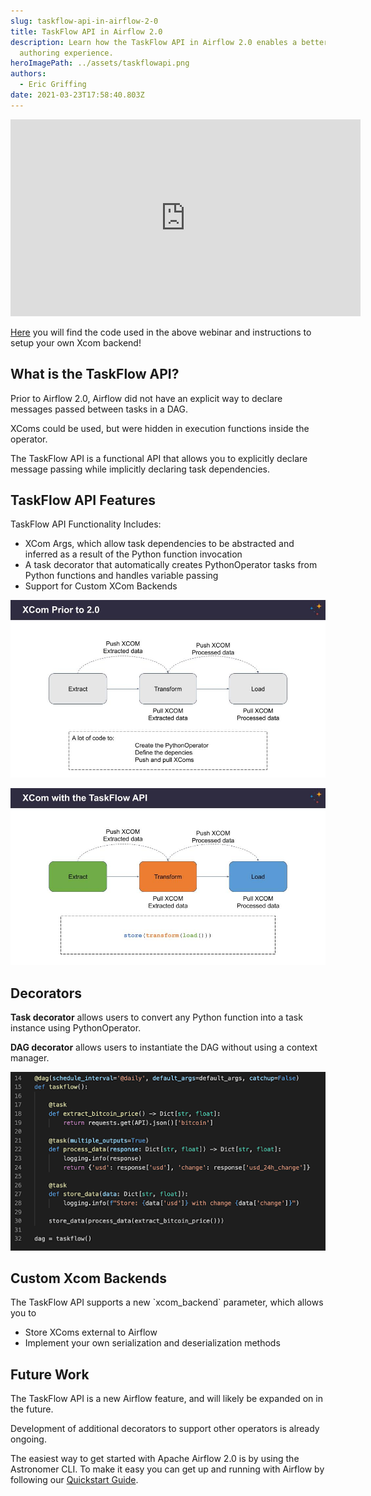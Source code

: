 ```yaml
---
slug: taskflow-api-in-airflow-2-0
title: TaskFlow API in Airflow 2.0
description: Learn how the TaskFlow API in Airflow 2.0 enables a better DAG
  authoring experience.
heroImagePath: ../assets/taskflowapi.png
authors:
  - Eric Griffing
date: 2021-03-23T17:58:40.803Z
---
```

<!-- markdownlint-disable MD033 -->

<iframe width="560" height="315" src="https://www.youtube.com/embed/DljJg_lXBYQ" title="YouTube video player" frameborder="0" allow="accelerometer; autoplay; clipboard-write; encrypted-media; gyroscope; picture-in-picture" allowfullscreen></iframe>

[Here](https://www.notion.so/TaskFlow-API-The-New-Way-of-Creating-DAGs-b1b9dce5bd664fa084c6601741551f14) you will find the code used in the above webinar and instructions to setup your own Xcom backend!

## What is the TaskFlow API?

Prior to Airflow 2.0, Airflow did not have an explicit way to declare messages passed between tasks in a DAG. 

XComs could be used, but were hidden in execution functions inside the operator.

The TaskFlow API is a functional API that allows you to explicitly declare message passing while implicitly declaring task dependencies. 

## TaskFlow API Features

TaskFlow API Functionality Includes:

* XCom Args, which allow task dependencies to be abstracted and inferred as a result of the Python function invocation
* A task decorator that automatically creates PythonOperator tasks from Python functions and handles variable passing
* Support for Custom XCom Backends

![Xcom Prior](../assets/xcom.jpg)

![Xcom with TaskFlow API](../assets/xcomwithtaskflow.jpg)

## Decorators

**Task decorator** allows users to convert any Python function into a task instance using PythonOperator. 

**DAG decorator** allows users to instantiate the DAG without using a context manager.

![Decorators](../assets/decorators.png)

## Custom Xcom Backends

The TaskFlow API supports a new \`xcom_backend\` parameter, which allows you to

* Store XComs external to Airflow
* Implement your own serialization and deserialization methods

## Future Work

The TaskFlow API is a new Airflow feature, and will likely be expanded on in the future. 

Development of additional decorators to support other operators is already ongoing.

The easiest way to get started with Apache Airflow 2.0 is by using the Astronomer CLI. To make it easy you can get up and running with Airflow by following our [Quickstart Guide](https://www.astronomer.io/guides/get-started-airflow-2).
